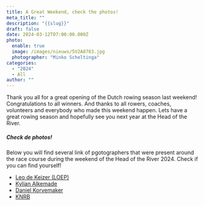 ```yaml
---
title: A Great Weekend, check the photos!
meta_title: ""
description: "{{slug}}"
draft: false
date: 2024-03-12T07:00:00.000Z
photo:
  enable: true
  image: /images/nieuws/5V2A8783.jpg
  photographer: "Minko Scheltinga"
categories:
  - "2024"
  - All
author: ""
---
```

Thank you all for a great opening of the Dutch rowing season last weekend! Congratulations to all winners. And thanks to all rowers, coaches, volunteers and everybody who made this weekend happen. Lets have a great rowing season and hopefully see you next year at the Head of the River. 

##### Check de photos!
Below you will find several link of pgotographers that were present around the race course during the weekend of the Head of the River 2024. Check if you can find yourself!

* [Leo de Keizer (LOEP)](https://www.loep.nu/roeiwedstrijden-2024/)
* [Kylian Alkemade](https://www.kylianalkemade.nl/head-of-the-river-amstel-2024-zaterdag/)
* [Daniel Korvemaker](https://danielkorvemaker.nl/) 
* [KNRB](https://knrb.pixieset.com/headoftheriveramstel/)